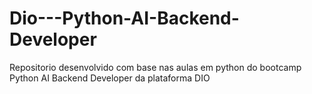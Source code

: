 # Dio---Python-AI-Backend-Developer
Repositorio desenvolvido com base nas aulas em python do bootcamp Python AI Backend Developer da plataforma DIO
